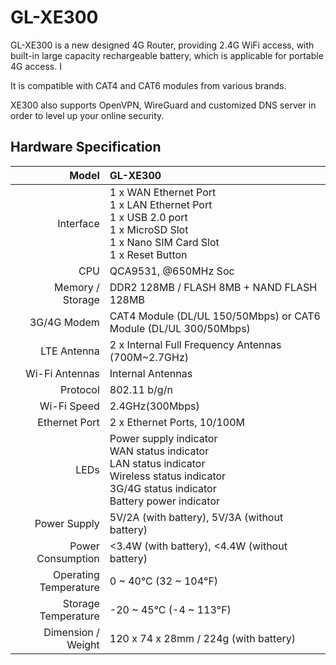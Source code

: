 # GL-XE300

GL-XE300 is a new designed 4G Router, providing 2.4G WiFi access, with built-in large capacity
rechargeable battery, which is applicable for portable 4G access. I

It is compatible with CAT4 and CAT6 modules from various brands.

XE300 also supports OpenVPN, WireGuard and customized DNS server in order to level up your online security.

## Hardware Specification

|                         Model | GL-XE300                                                   |
| ----------------------------: | :----------------------------------------------------------- |
|                     Interface | 1 x WAN Ethernet Port <br> 1 x LAN Ethernet Port <br> 1 x USB 2.0 port <br> 1 x MicroSD Slot <br> 1 x Nano SIM Card Slot  <br> 1 x Reset Button  |
| CPU | QCA9531, @650MHz Soc |
|Memory / Storage | DDR2 128MB / FLASH 8MB + NAND FLASH 128MB |
|3G/4G Modem | CAT4 Module (DL/UL 150/50Mbps) or CAT6 Module (DL/UL 300/50Mbps) |
|LTE Antenna | 2 x Internal Full Frequency Antennas (700M~2.7GHz) |
|Wi-Fi Antennas | Internal Antennas |
|Protocol | 802.11 b/g/n |
|Wi-Fi Speed | 2.4GHz(300Mbps) |
|Ethernet Port | 2 x Ethernet Ports, 10/100M |
|                     LEDs | Power supply indicator <br> WAN status indicator <br> LAN status indicator <br> Wireless status indicator <br> 3G/4G status indicator  <br> Battery power indicator  |
|Power Supply | 5V/2A (with battery), 5V/3A (without battery) |
|Power Consumption | <3.4W (with battery), <4.4W (without battery) |
|Operating Temperature | 0 ~ 40°C (32 ~ 104°F) |
|Storage Temperature | -20 ~ 45°C (-4 ~ 113°F) |
|Dimension / Weight	| 120 x 74 x 28mm / 224g (with battery) |                        |




